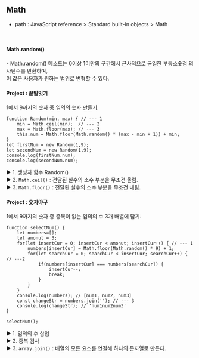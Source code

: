 Math
-
- path : JavaScript reference > Standard built-in objects > Math

<br />

<h4>Math.random()</h4>
- Math.random() 메소드는 0이상 1미만의 구간에서 근사적으로 균일한 부동소숫점 의사난수를 반환하며,<br/ >
이 값은 사용자가 원하는 범위로 변형할 수 있다.<br />

<h4>Project : 끝말잇기</h4>
1에서 9까지의 숫자 중 임의의 숫자 만들기.

```
function Random(min, max) { // --- 1
	min = Math.ceil(min);  // --- 2
	max = Math.floor(max); // --- 3
	this.num = Math.floor(Math.random() * (max - min + 1)) + min;
}
let firstNum = new Random(1,9);
let secondNum = new Random(1,9);
console.log(firstNum.num);
console.log(secondNum.num);
```

▶ 1. 생성자 함수 Random() <br />
▶ 2. `Math.ceil()` : 전달된 실수의 소수 부분을 무조건 올림. <br />
▶ 3. `Math.floor()` : 전달된 실수의 소수 부분을 무조건 내림. <br />

<h4>Project : 숫자야구</h4>
1에서 9까지의 숫자 중 중복이 없는 임의의 수 3개 배열에 담기.

```
function selectNum() {
	let numbers=[];
	let amonut = 3;
	for(let insertCur = 0; insertCur < amonut; insertCur++) { // --- 1
		numbers[insertCur] = Math.floor(Math.random() * 9) + 1;
		for(let searchCur = 0; searchCur < insertCur; searchCur++) { // ---2
			if(numbers[insertCur] === numbers[searchCur]) {
				insertCur--;
				break;
			}
		}
	}
	console.log(numbers); // [num1, num2, num3]
    const changeStr = numbers.join(''); // --- 3
    console.log(changeStr); // 'num1num2num3'
}

selectNum();
```

▶ 1. 임의의 수 삽입  <br />
▶ 2. 중복 검사  <br />
▶ 3. `array.join()` : 배열의 모든 요소를 연결해 하나의 문자열로 만든다.  <br />